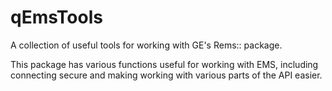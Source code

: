 # qEmsTools
A collection of useful tools for working with GE's Rems:: package.


This package has various functions useful for working with EMS, including connecting secure and making working with various parts of the API easier.
